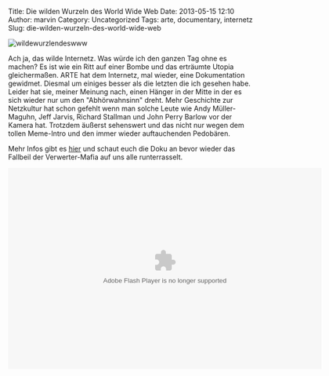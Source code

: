 Title: Die wilden Wurzeln des World Wide Web
Date: 2013-05-15 12:10
Author: marvin
Category: Uncategorized
Tags: arte, documentary, internetz
Slug: die-wilden-wurzeln-des-world-wide-web

![wildewurzlendeswww]({filename}/images/wildewurzlendeswww.jpg)

Ach ja, das wilde Internetz. Was würde ich den ganzen Tag ohne es
machen? Es ist wie ein Ritt auf einer Bombe und das erträumte Utopia
gleichermaßen. ARTE hat dem Internetz, mal wieder, eine Dokumentation
gewidmet. Diesmal um einiges besser als die letzten die ich gesehen
habe. Leider hat sie, meiner Meinung nach, einen Hänger in der Mitte in
der es sich wieder nur um den "Abhörwahnsinn" dreht. Mehr Geschichte zur
Netzkultur hat schon gefehlt wenn man solche Leute wie Andy
Müller-Maguhn, Jeff Jarvis, Richard Stallman und John Perry Barlow vor
der Kamera hat. Trotzdem äußerst sehenswert und das nicht nur wegen dem
tollen Meme-Intro und den immer wieder auftauchenden Pedobären.

Mehr Infos gibt es
[hier](http://www.arte.tv/guide/de/047954-000/die-wilden-wurzeln-des-world-wide-web)
und schaut euch die Doku an bevor wieder das Fallbeil der
Verwerter-Mafia auf uns alle runterrasselt.

<p>
<object classid="clsid:D27CDB6E-AE6D-11cf-96B8-444553540000" codebase="http://download.macromedia.com/pub/shockwave/cabs/flash/swflash.cab#version=10,0,0,0" id="playerArte" allowscriptaccess="always" width="640" height="410">
<param name="allowFullScreen" value="true"></param><param name="allowScriptAccess" value="always"></param><param name="quality" value="high"><param name="movie" value="http://videos.arte.tv/videoplayer.swf?mode=prod&amp;videorefFileUrl=http%3A%2F%2Fvideos%2Earte%2Etv%2Fde%2Fdo%5Fdelegate%2Fvideos%2Fdie%2Dwilden%2Dwurzeln%2Ddes%2Dworld%2Dwide%2Dweb%2D%2D7495068%2Cview%2CasPlayerXml%2Exml&amp;admin=false&amp;autoPlay=true&amp;localizedPathUrl=http%3A%2F%2Fvideos%2Earte%2Etv%2Fcae%2Fstatic%2Fflash%2Fplayer%2F⟨=de&amp;configFileUrl=http%3A%2F%2Fvideos%2Earte%2Etv%2Fcae%2Fstatic%2Fflash%2Fplayer%2Fconfig%2Exml&amp;videoId=7495068&amp;embed=true&amp;autoPlay=false">

<embed src="http://videos.arte.tv/videoplayer.swf?mode=prod&amp;videorefFileUrl=http%3A%2F%2Fvideos%2Earte%2Etv%2Fde%2Fdo%5Fdelegate%2Fvideos%2Fdie%2Dwilden%2Dwurzeln%2Ddes%2Dworld%2Dwide%2Dweb%2D%2D7495068%2Cview%2CasPlayerXml%2Exml&amp;admin=false&amp;autoPlay=true&amp;localizedPathUrl=http%3A%2F%2Fvideos%2Earte%2Etv%2Fcae%2Fstatic%2Fflash%2Fplayer%2F⟨=de&amp;configFileUrl=http%3A%2F%2Fvideos%2Earte%2Etv%2Fcae%2Fstatic%2Fflash%2Fplayer%2Fconfig%2Exml&amp;videoId=7495068&amp;embed=true&amp;autoPlay=false" width="640" height="410" allowfullscreen="true" name="playerArte" quality="high" allowscriptaccess="always" pluginspage="http://www.macromedia.com/go/getflashplayer" type="application/x-shockwave-flash">
</embed>
</object>
</p>

